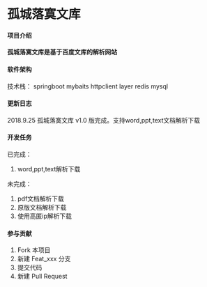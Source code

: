 # 孤城落寞文库

#### 项目介绍
**孤城落寞文库是基于百度文库的解析网站**

#### 软件架构
技术栈：
 springboot
 mybaits
 httpclient
 layer
 redis
 mysql
#### 更新日志
2018.9.25 孤城落寞文库 v1.0 版完成。支持word,ppt,text文档解析下载


#### 开发任务
已完成：
1. word,ppt,text解析下载

未完成：
1. pdf文档解析下载
2. 原版文档解析下载
3. 使用高匿ip解析下载

#### 参与贡献

1. Fork 本项目
2. 新建 Feat_xxx 分支
3. 提交代码
4. 新建 Pull Request
